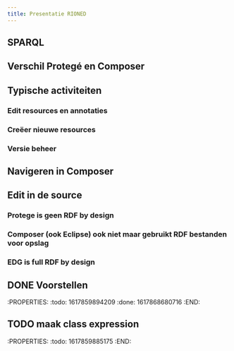 ```yaml
---
title: Presentatie RIONED
---
```


## SPARQL
## Verschil Protegé  en Composer
## Typische activiteiten
### Edit resources en annotaties
### Creëer nieuwe resources
### Versie beheer
## Navigeren in Composer
## Edit in de source
### Protege is geen RDF by design
### Composer (ook Eclipse) ook niet maar gebruikt RDF bestanden voor opslag
### EDG is full RDF by design
## DONE Voorstellen
:PROPERTIES:
:todo: 1617859894209
:done: 1617868680716
:END:
## TODO maak class expression
:PROPERTIES:
:todo: 1617859885175
:END:
